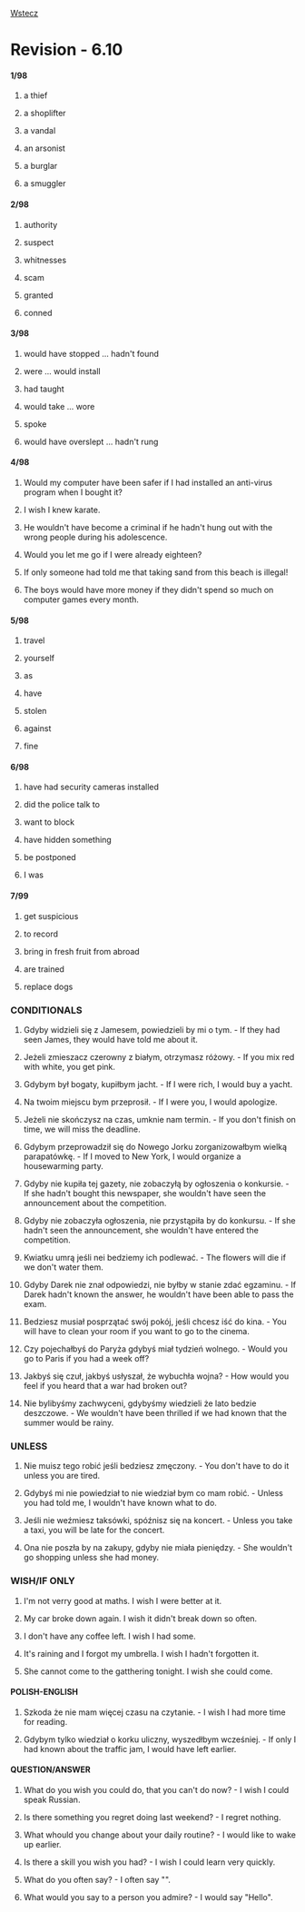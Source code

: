 [Wstecz](../angielski.md)

# Revision - 6.10

#### 1/98

1. a thief

2. a shoplifter

3. a vandal

4. an arsonist

5. a burglar

6. a smuggler

#### 2/98

1. authority

2. suspect

3. whitnesses

4. scam

5. granted

6. conned

#### 3/98

1. would have stopped ... hadn't found

2. were ... would install

3. had taught

4. would take ... wore

5. spoke

6. would have overslept ... hadn't rung

#### 4/98

1. Would my computer have been safer if I had installed an anti-virus program when I bought it?

2. I wish I knew karate.

3. He wouldn't have become a criminal if he hadn't hung out with the wrong people during his adolescence.

4. Would you let me go if I were already eighteen?

5. If only someone had told me that taking sand from this beach is illegal!

6. The boys would have more money if they didn't spend so much on computer games every month.

#### 5/98

1. travel

2. yourself

3. as

4. have

5. stolen

6. against

7. fine

#### 6/98

1. have had security cameras installed

2. did the police talk to

3. want to block

4. have hidden something

5. be postponed

6. I was

#### 7/99

1. get suspicious

2. to record

3. bring in fresh fruit from abroad

4. are trained

5. replace dogs

### CONDITIONALS

1. Gdyby widzieli się z Jamesem, powiedzieli by mi o tym. - If they had seen James, they would have told me about it.

2. Jeżeli zmieszacz czerowny z białym, otrzymasz różowy. - If you mix red with white, you get pink.

3. Gdybym był bogaty, kupiłbym jacht. - If I were rich, I would buy a yacht.

4. Na twoim miejscu bym przeprosił. - If I were you, I would apologize.

5. Jeżeli nie skończysz na czas, umknie nam termin. - If you don't finish on time, we will miss the deadline.

6. Gdybym przeprowadził się do Nowego Jorku zorganizowałbym wielką parapatówkę. - If I moved to New York, I would organize a housewarming party.

7. Gdyby nie kupiła tej gazety, nie zobaczyłą by ogłoszenia o konkursie. - If she hadn't bought this newspaper, she wouldn't have seen the announcement about the competition.

8. Gdyby nie zobaczyła ogłoszenia, nie przystąpiła by do konkursu. - If she hadn't seen the announcement, she wouldn't have entered the competition.

9. Kwiatku umrą jeśli nei bedziemy ich podlewać. - The flowers will die if we don't water them.

10. Gdyby Darek nie znał odpowiedzi, nie byłby w stanie zdać egzaminu. - If Darek hadn't known the answer, he wouldn't have been able to pass the exam.

11. Bedziesz musiał posprzątać swój pokój, jeśli chcesz iść do kina. - You will have to clean your room if you want to go to the cinema.

12. Czy pojechałbyś do Paryża gdybyś miał tydzień wolnego. - Would you go to Paris if you had a week off?

13. Jakbyś się czuł, jakbyś usłyszał, że wybuchła wojna? - How would you feel if you heard that a war had broken out?

14. Nie bylibyśmy zachwyceni, gdybyśmy wiedzieli że lato bedzie deszczowe. - We wouldn't have been thrilled if we had known that the summer would be rainy.

### UNLESS

1. Nie muisz tego robić jeśli bedziesz zmęczony. - You don't have to do it unless you are tired.

2. Gdybyś mi nie powiedział to nie wiedział bym co mam robić. - Unless you had told me, I wouldn't have known what to do.

3. Jeśli nie weźmiesz taksówki, spóźnisz się na koncert. - Unless you take a taxi, you will be late for the concert.

4. Ona nie poszła by na zakupy, gdyby nie miała pieniędzy. - She wouldn't go shopping unless she had money.

### WISH/IF ONLY

1. I'm not verry good at maths. I wish I were better at it.

2. My car broke down again. I wish it didn't break down so often.

3. I don't have any coffee left. I wish I had some.

4. It's raining and I forgot my umbrella. I wish I hadn't forgotten it.

5. She cannot come to the gatthering tonight. I wish she could come.

#### POLISH-ENGLISH

1. Szkoda że nie mam więcej czasu na czytanie. - I wish I had more time for reading.

2. Gdybym tylko wiedział o korku uliczny, wyszedłbym wcześniej. - If only I had known about the traffic jam, I would have left earlier.

#### QUESTION/ANSWER

1. What do you wish you could do, that you can't do now? - I wish I could speak Russian.

2. Is there something you regret doing last weekend? - I regret nothing.

3. What whould you change about your daily routine? - I would like to wake up earlier.

4. Is there a skill you wish you had? - I wish I could learn very quickly.

5. What do you often say? - I often say "".

6. What would you say to a person you admire? - I would say "Hello".
